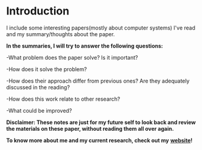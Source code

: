 # Introduction

I include some interesting papers\(mostly about computer systems\) I've read and my summary/thoughts about the paper. 

**In the summaries, I will try to answer the following questions:** 

-What problem does the paper solve? Is it important? 

-How does it solve the problem? 

-How does their approach differ from previous ones? Are they adequately discussed in the reading? 

-How does this work relate to other research? 

-What could be improved? 

**Disclaimer: These notes are just for my future self to look back and review the materials on these paper, without reading them all over again.**   


**To know more about me and my current research, check out my** [**website**](https://xzhu27.me/)**!** 







